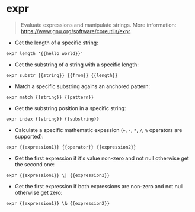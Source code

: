 # expr

> Evaluate expressions and manipulate strings.
> More information: <https://www.gnu.org/software/coreutils/expr>.

- Get the length of a specific string:

`expr length '{{hello world}}'`

- Get the substring of a string with a specific length:

`expr substr {{string}} {{from}} {{length}}`

- Match a specific substring agains an anchored pattern:

`expr match {{string}} {{pattern}}`

- Get the substring position in a specific string:

`expr index {{string}} {{substring}}`

- Calculate a specific mathematic expession (`+`, `-`, `*`, `/`, `%` operators are supported):

`expr {{expression1}} {{operator}} {{expression2}}`

- Get the first expression if it's value non-zero and not null otherwise get the second one:

`expr {{expression1}} \| {{expression2}}`

- Get the first expression if both expressions are non-zero and not null otherwise get zero:

`expr {{expression1}} \& {{expression2}}`
